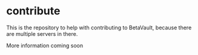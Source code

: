 # contribute
This is the repository to help with contributing to BetaVault, because there are multiple servers in there.

More information coming soon
